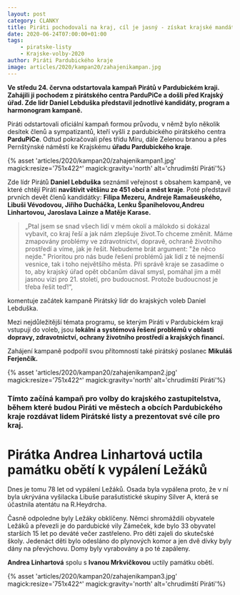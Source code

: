 ```yaml
---
layout: post
category: CLANKY
title: Piráti pochodovali na kraj, cíl je jasný - získat krajské mandáty.
date: 2020-06-24T07:00:00+01:00
tags: 
    - piratske-listy
    - Krajske-volby-2020
author: Piráti Pardubického kraje
image: articles/2020/kampan20/zahajenikampan.jpg
---
```


**Ve středu 24. června odstartovala kampaň Pirátů v Pardubickém kraji. Zahájili ji pochodem z pirátského centra ParduPiCe a došli před Krajský úřad. Zde lídr Daniel Lebduška představil jednotlivé kandidáty, program a harmonogram kampaně.**

Piráti odstartovali oficiální kampaň formou průvodu, v němž bylo několik desítek členů a sympatizantů, kteří vyšli z pardubického pirátského centra **ParduPiCe**. Odtud pokračovali přes třídu Míru, dále Zelenou branou a přes Pernštýnské náměstí ke Krajskému **úřadu Pardubického kraje**.


{% asset 'articles/2020/kampan20/zahajenikampan1.jpg' magick:resize='751x422^' magick:gravity='north' alt='chrudimští Piráti'%}


Zde lídr Pirátů **Daniel Lebduška** seznámil veřejnost s obsahem kampaně, ve které chtějí Piráti **navštívit většinu ze 451 obcí a měst kraje**. Poté představil prvních devět členů kandidátky: **Filipa Mezeru, Andreje Ramašeuského, Libuši Vévodovou, Jiřího Ducháčka, Lenku Španihelovou,Andreu Linhartovou, Jaroslava Lainze a Matěje Karase.**

> „Ptal jsem se snad všech lidí v mém okolí a málokdo si dokázal vybavit, co kraj řeší a jak nám zlepšuje život.To chceme změnit. Máme zmapovány problémy ve zdravotnictví, dopravě, ochraně životního prostředí a víme, jak je řešit. Nebudeme brát argument: "že něco nejde." Prioritou pro nás bude řešení problémů jak lidí z té nejmenší vesnice, tak i toho největšího města. Při správě kraje se zasadíme o to, aby krajský úřad opět občanům dával smysl, pomáhal jim a měl jasnou vizi pro 21. století, pro budoucnost.
Protože budoucnost je třeba řešit teď!“,

komentuje začátek kampaně Pirátský lídr do krajských voleb Daniel Lebduška.



Mezi nejdůležitější témata programu, se kterým Piráti v Pardubickém kraji vstupují do voleb, jsou **lokální a systémová řešení problémů v oblasti dopravy, zdravotnictví, ochrany životního prostředí a krajských financí.**

Zahájení kampaně podpořil svou přítomností také pirátský poslanec **Mikuláš Ferjenčík.**


{% asset 'articles/2020/kampan20/zahajenikampan2.jpg' magick:resize='751x422^' magick:gravity='north' alt='chrudimští Piráti'%}


### Tímto začíná kampaň pro volby do krajského zastupitelstva, během které budou Piráti ve městech a obcích Pardubického kraje rozdávat lidem Pirátské listy a prezentovat své cíle pro kraj.

# Pirátka Andrea Linhartová uctila památku obětí k vypálení Ležáků

Dnes je tomu 78 let od vypálení Ležáků.
Osada byla vypálena proto, že v ní byla ukrývána vyšilacka Libuše parašutistické skupiny Silver A, která se účastnila atentátu na R.Heydrcha.

Časně odpoledne byly Ležáky obklíčeny. Němci shromáždili obyvatele Ležáků a převezli je do pardubické vily Zámeček, kde bylo 33 obyvatel starších 15 let po deváté večer zastřeleno. Pro děti zajeli do skutečské školy. Jedenáct děti bylo odesláno do plynových komor a jen dvě dívky byly dány na převýchovu.
Domy byly vyrabovány a po té zapáleny.

**Andrea Linhartová** spolu s **Ivanou Mrkvičkovou** uctily památku obětí.

{% asset 'articles/2020/kampan20/zahajenikampan3.jpg' magick:resize='751x422^' magick:gravity='north' alt='chrudimští Piráti'%}

